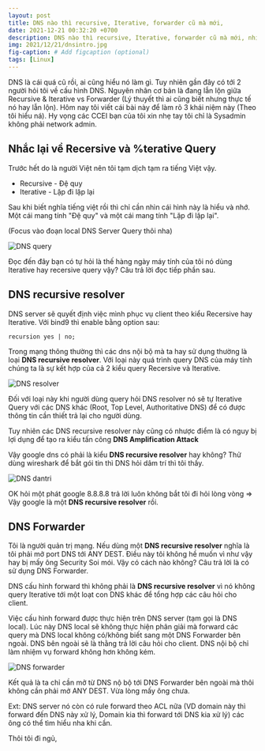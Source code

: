 ```yaml
---
layout: post
title: DNS nào thì recursive, Iterative, forwarder cũ mà mới,
date: 2021-12-21 00:32:20 +0700
description: DNS nào thì recursive, Iterative, forwarder cũ mà mới, nhiều khi dùng mà cứ loạn lên dùng mà nhiều ông cứ bị lẫn. Hôm nay tôi tổng hợp tại đây để sau cấu hình DNS thì không bị loạn lên nữa.
img: 2021/12/21/dnsintro.jpg
fig-caption: # Add figcaption (optional)
tags: [Linux]
---
```


DNS là cái quá cũ rồi, ai cũng hiểu nó làm gì. Tuy nhiên gần đây có tới 2 người hỏi tôi về cấu hình DNS. Nguyên nhân cơ bản là đang lẫn lộn giữa Recursive  & Iterative vs Forwarder (Lý thuyết thì ai cũng biết nhưng thực tế nó hay lẫn lộn). Hôm nay tôi viết cái bài này để làm rõ 3 khái niệm này (Theo tôi hiểu ná). Hy vọng các CCEI bạn của tôi xin nhẹ tay tôi chỉ là Sysadmin không phải network admin.

## Nhắc lại về Recersive và %terative Query

Trước hết do là người Việt nên tôi tạm dịch tạm ra tiếng Việt vậy.

- Recursive -  Đệ quy 
- Iterative -  Lặp đi lặp lại 

Sau khi biết nghĩa tiếng việt rồi thì chỉ cần nhìn cái hình này là hiểu và nhớ. Một cái mang tính "Đệ quy" và một cái mang tính "Lặp đi lặp lại".

(Focus vào đoạn local DNS Server Query thôi nha)

![DNS query]( {{site.url}}/assets/img/2021/12/21/recersive_interactive.PNG)

Đọc đến đây bạn có tự hỏi là thế hàng ngày máy tính của tôi nó dùng Iterative hay recersive query vậy? Câu trả lời đọc tiếp phần sau.

## DNS recursive resolver

DNS server sẽ quyết định việc mình phục vụ client theo kiểu Recersive hay Iterative. Với bind9 thì enable bằng option sau:

```
recursion yes | no;
```

Trong mạng thông thường thì các dns nội bộ mà ta hay sử dụng thường là loại **DNS recursive resolver**. Với loại này quá trình query DNS của máy tính chúng ta là sự kết hợp của cả 2 kiểu query Recersive và Iterative.

![DNS resolver]( {{site.url}}/assets/img/2021/12/21/resolver.PNG)

Đối với loại này khi người dùng query hỏi DNS resolver nó sẽ tự Iterative Query với các DNS khác (Root, Top Level, Authoritative DNS) để có được thông tin cần thiết trả lại cho người dùng.

Tuy nhiên các DNS recursive resolver này cũng có nhược điểm là có nguy bị lợi dụng để tạo ra kiểu tấn công **DNS Amplification Attack**

Vậy google dns có phải là kiểu **DNS recursive resolver** hay không? Thử dùng wireshark để bắt gói tin thì DNS hỏi dâm trí thì tôi thấy.

![DNS dantri]( {{site.url}}/assets/img/2021/12/21/dantri.PNG)

OK hỏi một phát google 8.8.8.8 trả lời luôn không bắt tôi đi hỏi lòng vòng => Vậy google là một **DNS recursive resolver** rồi.

## DNS Forwarder

Tôi là người quản trị mạng. Nếu dùng một **DNS recursive resolver** nghĩa là tôi phải mở port DNS tới ANY DEST. Điều này tôi không hề muốn vì như vậy hay bị mấy ông Security Soi mói. Vậy có cách nào không? Câu trả lời là có sử dụng DNS Forwarder.

DNS cấu hình forward thì không phải là **DNS recursive resolver** vì nó không query Iterative tới một loạt con DNS khác để tổng hợp các câu hỏi cho client.

Việc cấu hình forward được thực hiện trên DNS server (tạm gọi là DNS local). Lúc này DNS local sẽ không thực hiện phân giải mà forward các query mà DNS local không có/không biết sang một DNS Forwarder bên ngoài. DNS bên ngoài sẽ là thằng trả lời câu hỏi cho client. DNS nội bộ chỉ làm nhiệm vụ forward không hơn không kém. 

![DNS forwarder]( {{site.url}}/assets/img/2021/12/21/forward.PNG)

Kết quả là ta chỉ cần mở từ DNS nộ bộ tới DNS Forwarder bên ngoài mà thôi không cần phải mở ANY DEST. Vừa lòng mấy ông chưa.

Ext: DNS server nó còn có rule forward theo ACL nữa (VD domain này thì forward đến DNS này xử lý, Domain kia thì forward tới DNS kia xử lý) các ông có thể tìm hiểu nha khi cần.

Thôi tôi đi ngủ,